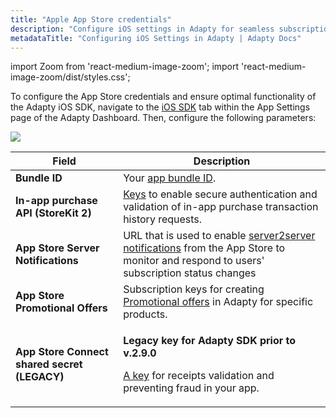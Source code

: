 ```yaml
---
title: "Apple App Store credentials"
description: "Configure iOS settings in Adapty for seamless subscription management."
metadataTitle: "Configuring iOS Settings in Adapty | Adapty Docs"
---
```


import Zoom from 'react-medium-image-zoom';
import 'react-medium-image-zoom/dist/styles.css';

To configure the App Store credentials and ensure optimal functionality of the Adapty iOS SDK, navigate to the [iOS SDK](https://app.adapty.io/settings/ios-sdk) tab within the App Settings page of the Adapty Dashboard. Then, configure the following parameters:


<Zoom>
  <img src={require('./img/3d4087e-CleanShot_2023-06-26_at_13.27.042x.webp').default}
  style={{
    border: '1px solid #727272', /* border width and color */
    width: '700px', /* image width */
    display: 'block', /* for alignment */
    margin: '0 auto' /* center alignment */
  }}
/>
</Zoom>





| Field | Description |
|-----|-----------|
| **Bundle ID** | Your [app bundle ID](app-store-connection-configuration#step-1-provide-bundle-id). |
| **In-app purchase API (StoreKit 2)** | [Keys](app-store-connection-configuration#step-2-provide-issuer-id-and-key-id) to enable secure authentication and validation of in-app purchase transaction history requests. |
| **App Store Server Notifications** | URL that is used to enable [server2server notifications](enable-app-store-server-notifications) from the App Store to monitor and respond to users' subscription status changes |
| **App Store Promotional Offers** | Subscription keys for creating [Promotional offers](generate-in-app-purchase-key) in Adapty for specific products. |
| **App Store Connect shared secret (LEGACY)** | <p>**Legacy key for Adapty SDK prior to v.2.9.0**</p><p></p><p>[A key](app-store-connection-configuration#step-4-enter-app-store-shared-secret) for receipts validation and preventing fraud in your app.</p> |